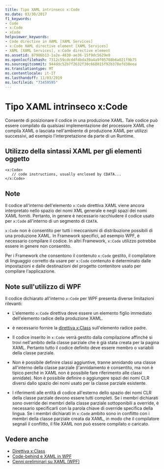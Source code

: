 ```yaml
---
title: Tipo XAML intrinseco x:Code
ms.date: 03/30/2017
f1_keywords:
- Code
- x:Code
- xCode
helpviewer_keywords:
- Code directive in XAML [XAML Services]
- x:Code XAML directive element [XAML Services]
- XAML [XAML Services], x:Code directive element
ms.assetid: 87986b13-1a2e-4830-ae36-15f9dc5629e8
ms.openlocfilehash: 7312c59cdcddfdbda39a4a9f05788b6a021f9b75
ms.sourcegitcommit: 944ddc52b7f2632f30c668815f92b378efd38eea
ms.translationtype: MT
ms.contentlocale: it-IT
ms.lasthandoff: 11/03/2019
ms.locfileid: "73459595"
---
```

# <a name="xcode-intrinsic-xaml-type"></a>Tipo XAML intrinseco x:Code
Consente di posizionare il codice in una produzione XAML. Tale codice può essere compilato da qualsiasi implementazione del processore XAML che compila XAML o lasciata nell'ambiente di produzione XAML per utilizzi successivi, ad esempio l'interpretazione da parte di un Runtime.  
  
## <a name="xaml-object-element-usage"></a>Utilizzo della sintassi XAML per gli elementi oggetto  
  
```xaml  
<x:Code>  
   // code instructions, usually enclosed by CDATA...  
</x:Code>  
```  
  
## <a name="remarks"></a>Note  
 Il codice all'interno dell'elemento `x:Code` direttiva XAML viene ancora interpretato nello spazio dei nomi XML generale e negli spazi dei nomi XAML forniti. Pertanto, in genere è necessario racchiudere il codice usato per `x:Code` all'interno di un segmento di `CDATA`.  
  
 `x:Code` non è consentito per tutti i meccanismi di distribuzione possibili di una produzione XAML. In Framework specifici, ad esempio WPF, è necessario compilare il codice. In altri Framework, `x:Code` utilizzo potrebbe essere in genere non consentito.  
  
 Per i Framework che consentono il contenuto `x:Code` gestito, il compilatore di linguaggio corretto da usare per `x:Code` contenuto è determinato dalle impostazioni e dalle destinazioni del progetto contenitore usato per compilare l'applicazione.  
  
## <a name="wpf-usage-notes"></a>Note sull'utilizzo di WPF  
 Il codice dichiarato all'interno `x:Code` per WPF presenta diverse limitazioni rilevanti:  
  
- L'elemento `x:Code` direttiva deve essere un elemento figlio immediato dell'elemento radice della produzione XAML.  
  
- è necessario fornire la [direttiva x:Class](x-class-directive.md) sull'elemento radice padre.  
  
- Il codice inserito in `x:Code` verrà gestito dalla compilazione affinché si trovi nell'ambito della classe parziale che è già stata creata per la pagina XAML. Pertanto tutto il codice definito deve essere membro o variabili della classe parziale.  
  
- Non è possibile definire classi aggiuntive, tranne annidando una classe all'interno della classe parziale (l'annidamento è consentito, ma non è tipico perché in XAML non è possibile fare riferimento alle classi annidate). Non è possibile definire o aggiungere spazi dei nomi CLR diversi dallo spazio dei nomi usato per la classe parziale esistente.  
  
- I riferimenti alle entità di codice all'esterno dello spazio dei nomi CLR della classe parziale devono essere tutti completi. Se i membri dichiarati sono override dei membri della classe parziale sottoponibili a override, è necessario specificarli con la parola chiave di override specifica della lingua. Se i membri dichiarati in `x:Code` ambito sono in conflitto con i membri della classe parziale creata da XAML, in modo che il compilatore segnali il conflitto, il file XAML non può essere compilato o caricato.  
  
## <a name="see-also"></a>Vedere anche

- [Direttiva x:Class](x-class-directive.md)
- [Code-behind e XAML in WPF](../wpf/advanced/code-behind-and-xaml-in-wpf.md)
- [Cenni preliminari su XAML (WPF)](../../desktop-wpf/fundamentals/xaml.md)
